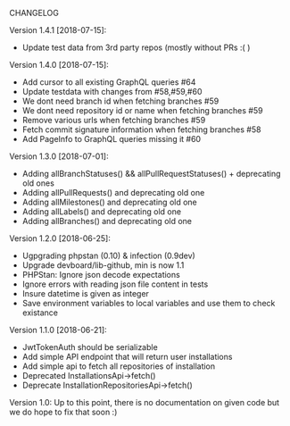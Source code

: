 CHANGELOG

Version 1.4.1 [2018-07-15]:

 - Update test data from 3rd party repos (mostly without PRs :( )

Version 1.4.0 [2018-07-15]:

 - Add cursor to all existing GraphQL queries #64
 - Update testdata with changes from #58,#59,#60
 - We dont need branch id when fetching branches #59
 - We dont need repository id or name when fetching branches #59
 - Remove various urls when fetching branches #59
 - Fetch commit signature information when fetching branches #58
 - Add PageInfo to GraphQL queries missing it #60

Version 1.3.0 [2018-07-01]:
 - Adding allBranchStatuses() && allPullRequestStatuses() + deprecating old ones
 - Adding allPullRequests() and deprecating old one
 - Adding allMilestones() and deprecating old one
 - Adding allLabels() and deprecating old one
 - Adding allBranches() and deprecating old one

Version 1.2.0 [2018-06-25]:
 - Ugpgrading phpstan (0.10) & infection (0.9dev)
 - Upgrade devboard/lib-github, min is now 1.1
 - PHPStan: Ignore json decode expectations
 - Ignore errors with reading json file content in tests
 - Insure datetime is given as integer
 - Save environment variables to local variables and use them to check existance

Version 1.1.0 [2018-06-21]:

 - JwtTokenAuth should be serializable
 - Add simple API endpoint that will return user installations
 - Add simple api to fetch all repositories of installation
 - Deprecated InstallationsApi->fetch()
 - Deprecate InstallationRepositoriesApi->fetch()

Version 1.0: Up to this point, there is no documentation on given code but we do hope to fix that soon :)

